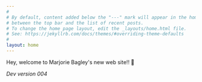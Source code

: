 ```yaml
---
#
# By default, content added below the "---" mark will appear in the home page
# between the top bar and the list of recent posts.
# To change the home page layout, edit the _layouts/home.html file.
# See: https://jekyllrb.com/docs/themes/#overriding-theme-defaults
#
layout: home
---
```


<p>Hey, welcome to Marjorie Bagley's new web site!! 🎉</p>

<p><em>Dev version 004</em></p>
